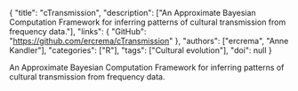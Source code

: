 {
  "title": "cTransmission",
  "description": ["An Approximate Bayesian Computation Framework for inferring patterns of cultural transmission from frequency data."],
  "links": {
    "GitHub": "https://github.com/ercrema/cTransmission"
  },
  "authors": ["ercrema", "Anne Kandler"],
  "categories": ["R"],
  "tags": ["Cultural evolution"],
  "doi": null
}

<!-- Generated by csv2md.R – do not edit by hand -->

An Approximate Bayesian Computation Framework for inferring patterns of cultural transmission from frequency data.